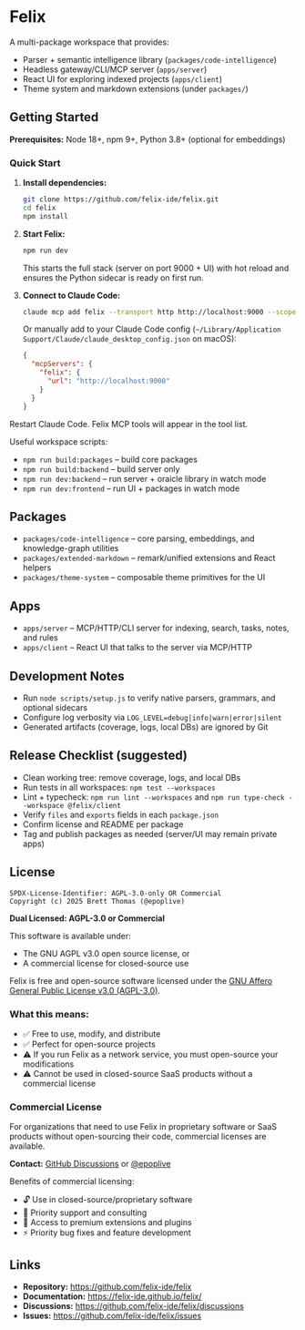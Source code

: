 # Felix

<!--
SPDX-License-Identifier: AGPL-3.0-only OR Commercial
Copyright (c) 2025 Brett Thomas (@epoplive)
-->

A multi-package workspace that provides:
- Parser + semantic intelligence library (`packages/code-intelligence`)
- Headless gateway/CLI/MCP server (`apps/server`)
- React UI for exploring indexed projects (`apps/client`)
- Theme system and markdown extensions (under `packages/`)

## Getting Started

**Prerequisites:** Node 18+, npm 9+, Python 3.8+ (optional for embeddings)

### Quick Start

1. **Install dependencies:**
   ```bash
   git clone https://github.com/felix-ide/felix.git
   cd felix
   npm install
   ```

2. **Start Felix:**
   ```bash
   npm run dev
   ```
   This starts the full stack (server on port 9000 + UI) with hot reload and ensures the Python sidecar is ready on first run.

3. **Connect to Claude Code:**
   ```bash
   claude mcp add felix --transport http http://localhost:9000 --scope user
   ```

   Or manually add to your Claude Code config (`~/Library/Application Support/Claude/claude_desktop_config.json` on macOS):
   ```json
   {
     "mcpServers": {
       "felix": {
         "url": "http://localhost:9000"
       }
     }
   }
   ```

Restart Claude Code. Felix MCP tools will appear in the tool list.

Useful workspace scripts:
- `npm run build:packages` – build core packages
- `npm run build:backend` – build server only
- `npm run dev:backend` – run server + oraicle library in watch mode
- `npm run dev:frontend` – run UI + packages in watch mode

## Packages

- `packages/code-intelligence` – core parsing, embeddings, and knowledge-graph utilities
- `packages/extended-markdown` – remark/unified extensions and React helpers
- `packages/theme-system` – composable theme primitives for the UI

## Apps

- `apps/server` – MCP/HTTP/CLI server for indexing, search, tasks, notes, and rules
- `apps/client` – React UI that talks to the server via MCP/HTTP

## Development Notes

- Run `node scripts/setup.js` to verify native parsers, grammars, and optional sidecars
- Configure log verbosity via `LOG_LEVEL=debug|info|warn|error|silent`
- Generated artifacts (coverage, logs, local DBs) are ignored by Git

## Release Checklist (suggested)

- Clean working tree: remove coverage, logs, and local DBs
- Run tests in all workspaces: `npm test --workspaces`
- Lint + typecheck: `npm run lint --workspaces` and `npm run type-check --workspace @felix/client`
- Verify `files` and `exports` fields in each `package.json`
- Confirm license and README per package
- Tag and publish packages as needed (server/UI may remain private apps)

## License

```
SPDX-License-Identifier: AGPL-3.0-only OR Commercial
Copyright (c) 2025 Brett Thomas (@epoplive)
```

**Dual Licensed: AGPL-3.0 or Commercial**

This software is available under:
- The GNU AGPL v3.0 open source license, or
- A commercial license for closed-source use

Felix is free and open-source software licensed under the [GNU Affero General Public License v3.0 (AGPL-3.0)](LICENSE).

### What this means:
- ✅ Free to use, modify, and distribute
- ✅ Perfect for open-source projects
- ⚠️ If you run Felix as a network service, you must open-source your modifications
- ⚠️ Cannot be used in closed-source SaaS products without a commercial license

### Commercial License
For organizations that need to use Felix in proprietary software or SaaS products without open-sourcing their code, commercial licenses are available.

**Contact:** [GitHub Discussions](https://github.com/felix-ide/felix/discussions) or [@epoplive](https://github.com/epoplive)

Benefits of commercial licensing:
- 🔓 Use in closed-source/proprietary software
- 🎯 Priority support and consulting
- 🚀 Access to premium extensions and plugins
- ⚡ Priority bug fixes and feature development

## Links

- **Repository:** https://github.com/felix-ide/felix
- **Documentation:** https://felix-ide.github.io/felix/
- **Discussions:** https://github.com/felix-ide/felix/discussions
- **Issues:** https://github.com/felix-ide/felix/issues
